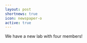 ```yaml
---
layout: post
shortnews: true
icon: newspaper-o
active: true
---
```

We have a new lab with four members!